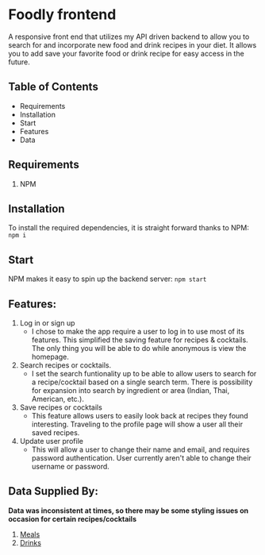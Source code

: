 # Foodly frontend
A responsive front end that utilizes my API driven backend to allow you to search for and incorporate new food and drink recipes in your diet. It allows you to add save your favorite food or drink recipe for easy access in the future.

## Table of Contents
- Requirements
- Installation
- Start
- Features
- Data

## Requirements 
1. NPM

## Installation
To install the required dependencies, it is straight forward thanks to NPM:
`npm i`

## Start
NPM makes it easy to spin up the backend server: 
`npm start`

## Features:
1. Log in or sign up
    - I chose to make the app require a user to log in to use most of its features. This simplified the saving feature for recipes & cocktails.    The only thing you will be able to do while anonymous is view the homepage. 
2. Search recipes or cocktails.
    - I set the search funtionality up to be able to allow users to search for a recipe/cocktail based on a single search term. There is possibility for expansion into search by ingredient or area (Indian, Thai, American, etc.).
3. Save recipes or cocktails
    - This feature allows users to easily look back at recipes they found interesting. Traveling to the profile page will show a user all their saved recipes.
4. Update user profile
    - This will allow a user to change their name and email, and requires password authentication. User currently aren't able to change their username or password.

## Data Supplied By:
__Data was inconsistent at times, so there may be some styling issues on occasion for certain recipes/cocktails__

1. [Meals](https://www.themealdb.com/api.php)
2. [Drinks](https://www.thecocktaildb.com/api.php)